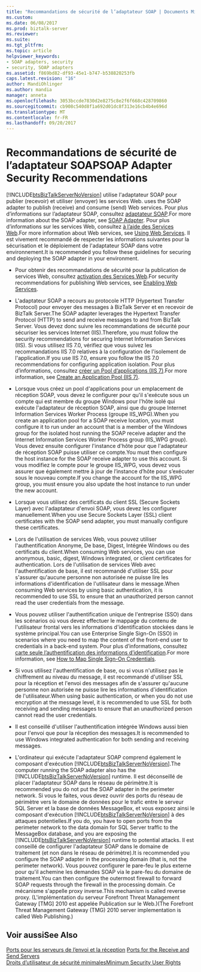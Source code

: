 ```yaml
---
title: "Recommandations de sécurité de l’adaptateur SOAP | Documents Microsoft"
ms.custom: 
ms.date: 06/08/2017
ms.prod: biztalk-server
ms.reviewer: 
ms.suite: 
ms.tgt_pltfrm: 
ms.topic: article
helpviewer_keywords:
- SOAP adapters, security
- security, SOAP adapters
ms.assetid: f869bd82-df93-45e1-b747-b538820253fb
caps.latest.revision: "16"
author: MandiOhlinger
ms.author: mandia
manager: anneta
ms.openlocfilehash: 3053bccde7830d2e8275c8e2f6f668c428709860
ms.sourcegitcommit: cb908c540d8f1a692d01dc8f313e16cb4b4e696d
ms.translationtype: MT
ms.contentlocale: fr-FR
ms.lasthandoff: 09/20/2017
---
```

# <a name="soap-adapter-security-recommendations"></a><span data-ttu-id="1d6d0-102">Recommandations de sécurité de l’adaptateur SOAP</span><span class="sxs-lookup"><span data-stu-id="1d6d0-102">SOAP Adapter Security Recommendations</span></span>
[!INCLUDE[btsBizTalkServerNoVersion](../includes/btsbiztalkservernoversion-md.md)]<span data-ttu-id="1d6d0-103"> utilise l'adaptateur SOAP pour publier (recevoir) et utiliser (envoyer) les services Web.</span><span class="sxs-lookup"><span data-stu-id="1d6d0-103"> uses the SOAP adapter to publish (receive) and consume (send) Web services.</span></span> <span data-ttu-id="1d6d0-104">Pour plus d’informations sur l’adaptateur SOAP, consultez [adaptateur SOAP](../core/soap-adapter.md).</span><span class="sxs-lookup"><span data-stu-id="1d6d0-104">For more information about the SOAP adapter, see [SOAP Adapter](../core/soap-adapter.md).</span></span> <span data-ttu-id="1d6d0-105">Pour plus d’informations sur les services Web, consultez [à l’aide des Services Web](../core/using-web-services.md).</span><span class="sxs-lookup"><span data-stu-id="1d6d0-105">For more information about Web services, see [Using Web Services](../core/using-web-services.md).</span></span> <span data-ttu-id="1d6d0-106">Il est vivement recommandé de respecter les informations suivantes pour la sécurisation et le déploiement de l'adaptateur SOAP dans votre environnement.</span><span class="sxs-lookup"><span data-stu-id="1d6d0-106">It is recommended you follow these guidelines for securing and deploying the SOAP adapter in your environment.</span></span>  
  
-   <span data-ttu-id="1d6d0-107">Pour obtenir des recommandations de sécurité pour la publication de services Web, consultez [activation des Services Web](../core/enabling-web-services.md).</span><span class="sxs-lookup"><span data-stu-id="1d6d0-107">For security recommendations for publishing Web services, see [Enabling Web Services](../core/enabling-web-services.md).</span></span>  
  
-   <span data-ttu-id="1d6d0-108">L'adaptateur SOAP a recours au protocole HTTP (Hypertext Transfer Protocol) pour envoyer des messages à BizTalk Server et en recevoir de BizTalk Server.</span><span class="sxs-lookup"><span data-stu-id="1d6d0-108">The SOAP adapter leverages the Hypertext Transfer Protocol (HTTP) to send and receive messages to and from BizTalk Server.</span></span> <span data-ttu-id="1d6d0-109">Vous devez donc suivre les recommandations de sécurité pour sécuriser les services Internet (IIS).</span><span class="sxs-lookup"><span data-stu-id="1d6d0-109">Therefore, you must follow the security recommendations for securing Internet Information Services (IIS).</span></span> <span data-ttu-id="1d6d0-110">Si vous utilisez IIS 7.0, vérifiez que vous suivez les recommandations IIS 7.0 relatives à la configuration de l'isolement de l'application.</span><span class="sxs-lookup"><span data-stu-id="1d6d0-110">If you use IIS 7.0, ensure you follow the IIS 7.0 recommendations for configuring application isolation.</span></span> <span data-ttu-id="1d6d0-111">Pour plus d’informations, consultez [créer un Pool d’applications (IIS 7)](http://go.microsoft.com/fwlink/?LinkId=196674).</span><span class="sxs-lookup"><span data-stu-id="1d6d0-111">For more information, see [Create an Application Pool (IIS 7)](http://go.microsoft.com/fwlink/?LinkId=196674).</span></span>  
  
-   <span data-ttu-id="1d6d0-112">Lorsque vous créez un pool d'applications pour un emplacement de réception SOAP, vous devez le configurer pour qu'il s'exécute sous un compte qui est membre du groupe Windows pour l'hôte isolé qui exécute l'adaptateur de réception SOAP, ainsi que du groupe Internet Information Services Worker Process (groupe IIS_WPG).</span><span class="sxs-lookup"><span data-stu-id="1d6d0-112">When you create an application pool for a SOAP receive location, you must configure it to run under an account that is a member of the Windows group for the isolated host running the SOAP receive adapter and the Internet Information Services Worker Process group (IIS_WPG group).</span></span> <span data-ttu-id="1d6d0-113">Vous devez ensuite configurer l'instance d'hôte pour que l'adaptateur de réception SOAP puisse utiliser ce compte.</span><span class="sxs-lookup"><span data-stu-id="1d6d0-113">You must then configure the host instance for the SOAP receive adapter to use this account.</span></span> <span data-ttu-id="1d6d0-114">Si vous modifiez le compte pour le groupe IIS_WPG, vous devez vous assurer que également mettre à jour de l’instance d’hôte pour s’exécuter sous le nouveau compte.</span><span class="sxs-lookup"><span data-stu-id="1d6d0-114">If you change the account for the IIS_WPG group, you must ensure you also update the host instance to run under the new account.</span></span>  
  
-   <span data-ttu-id="1d6d0-115">Lorsque vous utilisez des certificats du client SSL (Secure Sockets Layer) avec l'adaptateur d'envoi SOAP, vous devez les configurer manuellement.</span><span class="sxs-lookup"><span data-stu-id="1d6d0-115">When you use Secure Sockets Layer (SSL) client certificates with the SOAP send adapter, you must manually configure these certificates.</span></span>  
  
-   <span data-ttu-id="1d6d0-116">Lors de l'utilisation de services Web, vous pouvez utiliser l'authentification Anonyme, De base, Digest, Intégrée Windows ou des certificats du client.</span><span class="sxs-lookup"><span data-stu-id="1d6d0-116">When consuming Web services, you can use anonymous, basic, digest, Windows integrated, or client certificates for authentication.</span></span> <span data-ttu-id="1d6d0-117">Lors de l'utilisation de services Web avec l'authentification de base, il est recommandé d'utiliser SSL pour s'assurer qu'aucune personne non autorisée ne puisse lire les informations d'identification de l'utilisateur dans le message.</span><span class="sxs-lookup"><span data-stu-id="1d6d0-117">When consuming Web services by using basic authentication, it is recommended to use SSL to ensure that an unauthorized person cannot read the user credentials from the message.</span></span>  
  
-   <span data-ttu-id="1d6d0-118">Vous pouvez utiliser l'authentification unique de l'entreprise (SSO) dans les scénarios où vous devez effectuer le mappage du contenu de l'utilisateur frontal vers les informations d'identification stockées dans le système principal.</span><span class="sxs-lookup"><span data-stu-id="1d6d0-118">You can use Enterprise Single Sign-On (SSO) in scenarios where you need to map the content of the front-end user to credentials in a back-end system.</span></span> <span data-ttu-id="1d6d0-119">Pour plus d’informations, consultez [carte seule l’authentification des informations d’identification](../core/how-to-map-single-sign-on-credentials.md).</span><span class="sxs-lookup"><span data-stu-id="1d6d0-119">For more information, see [How to Map Single Sign-On Credentials](../core/how-to-map-single-sign-on-credentials.md).</span></span>  
  
-   <span data-ttu-id="1d6d0-120">Si vous utilisez l'authentification de base, ou si vous n'utilisez pas le chiffrement au niveau du message, il est recommandé d'utiliser SSL pour la réception et l'envoi des messages afin de s'assurer qu'aucune personne non autorisée ne puisse lire les informations d'identification de l'utilisateur.</span><span class="sxs-lookup"><span data-stu-id="1d6d0-120">When using basic authentication, or when you do not use encryption at the message level, it is recommended to use SSL for both receiving and sending messages to ensure that an unauthorized person cannot read the user credentials.</span></span>  
  
-   <span data-ttu-id="1d6d0-121">Il est conseillé d'utiliser l'authentification intégrée Windows aussi bien pour l'envoi que pour la réception des messages.</span><span class="sxs-lookup"><span data-stu-id="1d6d0-121">It is recommended to use Windows integrated authentication for both sending and receiving messages.</span></span>  
  
-   <span data-ttu-id="1d6d0-122">L'ordinateur qui exécute l'adaptateur SOAP comprend également le composant d'exécution [!INCLUDE[btsBizTalkServerNoVersion](../includes/btsbiztalkservernoversion-md.md)].</span><span class="sxs-lookup"><span data-stu-id="1d6d0-122">The computer running the SOAP adapter also has the [!INCLUDE[btsBizTalkServerNoVersion](../includes/btsbiztalkservernoversion-md.md)] runtime.</span></span> <span data-ttu-id="1d6d0-123">Il est déconseillé de placer l'adaptateur SOAP dans le réseau de périmètre.</span><span class="sxs-lookup"><span data-stu-id="1d6d0-123">It is recommended you do not put the SOAP adapter in the perimeter network.</span></span> <span data-ttu-id="1d6d0-124">Si vous le faites, vous devez ouvrir des ports du réseau de périmètre vers le domaine de données pour le trafic entre le serveur SQL Server et la base de données MessageBox, et vous exposez ainsi le composant d'exécution [!INCLUDE[btsBizTalkServerNoVersion](../includes/btsbiztalkservernoversion-md.md)] à des attaques potentielles.</span><span class="sxs-lookup"><span data-stu-id="1d6d0-124">If you do, you have to open ports from the perimeter network to the data domain for SQL Server traffic to the MessageBox database, and you are exposing the [!INCLUDE[btsBizTalkServerNoVersion](../includes/btsbiztalkservernoversion-md.md)] runtime to potential attacks.</span></span> <span data-ttu-id="1d6d0-125">Il est conseillé de configurer l'adaptateur SOAP dans le domaine de traitement (et non dans le réseau de périmètre).</span><span class="sxs-lookup"><span data-stu-id="1d6d0-125">It is recommended you configure the SOAP adapter in the processing domain (that is, not the perimeter network).</span></span> <span data-ttu-id="1d6d0-126">Vous pouvez configurer le pare-feu le plus externe pour qu'il achemine les demandes SOAP via le pare-feu du domaine de traitement.</span><span class="sxs-lookup"><span data-stu-id="1d6d0-126">You can then configure the outermost firewall to forward SOAP requests through the firewall in the processing domain.</span></span> <span data-ttu-id="1d6d0-127">Ce mécanisme s'appelle proxy inverse.</span><span class="sxs-lookup"><span data-stu-id="1d6d0-127">This mechanism is called reverse proxy.</span></span> <span data-ttu-id="1d6d0-128">(L'implémentation du serveur Forefront Threat Management Gateway [TMG] 2010 est appelée Publication sur le Web.)</span><span class="sxs-lookup"><span data-stu-id="1d6d0-128">(The Forefront Threat Management Gateway (TMG) 2010 server implementation is called Web Publishing.)</span></span>  
  
## <a name="see-also"></a><span data-ttu-id="1d6d0-129">Voir aussi</span><span class="sxs-lookup"><span data-stu-id="1d6d0-129">See Also</span></span>  
 <span data-ttu-id="1d6d0-130">[Ports pour les serveurs de l’envoi et la réception](../core/ports-for-the-receive-and-send-servers.md) </span><span class="sxs-lookup"><span data-stu-id="1d6d0-130">[Ports for the Receive and Send Servers](../core/ports-for-the-receive-and-send-servers.md) </span></span>  
 [<span data-ttu-id="1d6d0-131">Droits d’utilisateur de sécurité minimales</span><span class="sxs-lookup"><span data-stu-id="1d6d0-131">Minimum Security User Rights</span></span>](../core/minimum-security-user-rights.md)